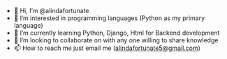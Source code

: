 - 👋 Hi, I’m @alindafortunate
- 👀 I’m interested in programming languages (Python as my primary language)
- 🌱 I’m currently learning Python, Django, Html for Backend development
- 💞️ I’m looking to collaborate on with any one willing to share knowledge
- 📫 How to reach me just email me (alindafortunate5@gmail.com)

<!---
alindafortunate/alindafortunate is a ✨ special ✨ repository because its `README.md` (this file) appears on your GitHub profile.
You can click the Preview link to take a look at your changes.
--->
